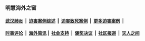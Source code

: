 
### 明慧海外之窗

####  [武汉肺炎](indexes/365.md?t=02071100) &nbsp;|&nbsp;  [迫害案例综述](indexes/328.md?t=02071100) &nbsp;|&nbsp; [迫害致死案例](indexes/277.md?t=02071100)  &nbsp;|&nbsp; [更多迫害案例](indexes/81.md?t=02071100)  &nbsp;|&nbsp; 
####  [时事评论](indexes/251.md?t=02071100) &nbsp;|&nbsp; [海外简讯](indexes/245.md?t=02071100)&nbsp;|&nbsp;  [社会支持](indexes/140.md?t=02071100) &nbsp;|&nbsp; [褒奖决议](indexes/282.md?t=02071100) &nbsp;|&nbsp; [社区报道](indexes/91.md?t=02071100)  &nbsp;|&nbsp; [天人之间](indexes/78.md?t=02071100) 

